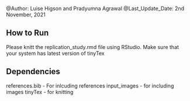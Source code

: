 @Author: Luise Higson and Pradyumna Agrawal
@Last_Update_Date: 2nd November, 2021

## How to Run ##
Please knitt the replication_study.rmd file using RStudio. Make sure that your system has latest version of tinyTex

## Dependencies
references.bib - For inlcuding references 
input_images - for including images 
tinyTex - for knitting
